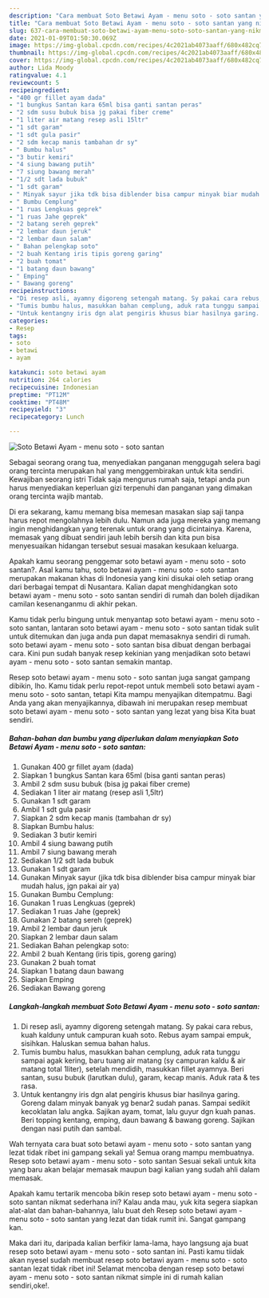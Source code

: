 ```yaml
---
description: "Cara membuat Soto Betawi Ayam - menu soto - soto santan yang nikmat Untuk Jualan"
title: "Cara membuat Soto Betawi Ayam - menu soto - soto santan yang nikmat Untuk Jualan"
slug: 637-cara-membuat-soto-betawi-ayam-menu-soto-soto-santan-yang-nikmat-untuk-jualan
date: 2021-01-09T01:50:30.069Z
image: https://img-global.cpcdn.com/recipes/4c2021ab4073aaff/680x482cq70/soto-betawi-ayam-menu-soto-soto-santan-foto-resep-utama.jpg
thumbnail: https://img-global.cpcdn.com/recipes/4c2021ab4073aaff/680x482cq70/soto-betawi-ayam-menu-soto-soto-santan-foto-resep-utama.jpg
cover: https://img-global.cpcdn.com/recipes/4c2021ab4073aaff/680x482cq70/soto-betawi-ayam-menu-soto-soto-santan-foto-resep-utama.jpg
author: Lida Moody
ratingvalue: 4.1
reviewcount: 5
recipeingredient:
- "400 gr fillet ayam dada"
- "1 bungkus Santan kara 65ml bisa ganti santan peras"
- "2 sdm susu bubuk bisa jg pakai fiber creme"
- "1 liter air matang resep asli 15ltr"
- "1 sdt garam"
- "1 sdt gula pasir"
- "2 sdm kecap manis tambahan dr sy"
- " Bumbu halus"
- "3 butir kemiri"
- "4 siung bawang putih"
- "7 siung bawang merah"
- "1/2 sdt lada bubuk"
- "1 sdt garam"
- " Minyak sayur jika tdk bisa diblender bisa campur minyak biar mudah halus jgn pakai air ya"
- " Bumbu Cemplung"
- "1 ruas Lengkuas geprek"
- "1 ruas Jahe geprek"
- "2 batang sereh geprek"
- "2 lembar daun jeruk"
- "2 lembar daun salam"
- " Bahan pelengkap soto"
- "2 buah Kentang iris tipis goreng garing"
- "2 buah tomat"
- "1 batang daun bawang"
- " Emping"
- " Bawang goreng"
recipeinstructions:
- "Di resep asli, ayamny digoreng setengah matang. Sy pakai cara rebus, kuah kalduny untuk campuran kuah soto. Rebus ayam sampai empuk, sisihkan. Haluskan semua bahan halus."
- "Tumis bumbu halus, masukkan bahan cemplung, aduk rata tunggu sampai agak kering, baru tuang air matang (sy campuran kaldu &amp; air matang total 1liter), setelah mendidih, masukkan fillet ayamnya. Beri santan, susu bubuk (larutkan dulu), garam, kecap manis. Aduk rata &amp; tes rasa."
- "Untuk kentangny iris dgn alat pengiris khusus biar hasilnya garing. Goreng dalam minyak banyak yg benar2 sudah panas. Sampai sedikit kecoklatan lalu angka. Sajikan ayam, tomat, lalu guyur dgn kuah panas. Beri topping kentang, emping, daun bawang &amp; bawang goreng. Sajikan dengan nasi putih dan sambal."
categories:
- Resep
tags:
- soto
- betawi
- ayam

katakunci: soto betawi ayam 
nutrition: 264 calories
recipecuisine: Indonesian
preptime: "PT12M"
cooktime: "PT48M"
recipeyield: "3"
recipecategory: Lunch

---
```



![Soto Betawi Ayam - menu soto - soto santan](https://img-global.cpcdn.com/recipes/4c2021ab4073aaff/680x482cq70/soto-betawi-ayam-menu-soto-soto-santan-foto-resep-utama.jpg)

Sebagai seorang orang tua, menyediakan panganan menggugah selera bagi orang tercinta merupakan hal yang menggembirakan untuk kita sendiri. Kewajiban seorang istri Tidak saja mengurus rumah saja, tetapi anda pun harus menyediakan keperluan gizi terpenuhi dan panganan yang dimakan orang tercinta wajib mantab.

Di era  sekarang, kamu memang bisa memesan masakan siap saji tanpa harus repot mengolahnya lebih dulu. Namun ada juga mereka yang memang ingin menghidangkan yang terenak untuk orang yang dicintainya. Karena, memasak yang dibuat sendiri jauh lebih bersih dan kita pun bisa menyesuaikan hidangan tersebut sesuai masakan kesukaan keluarga. 



Apakah kamu seorang penggemar soto betawi ayam - menu soto - soto santan?. Asal kamu tahu, soto betawi ayam - menu soto - soto santan merupakan makanan khas di Indonesia yang kini disukai oleh setiap orang dari berbagai tempat di Nusantara. Kalian dapat menghidangkan soto betawi ayam - menu soto - soto santan sendiri di rumah dan boleh dijadikan camilan kesenanganmu di akhir pekan.

Kamu tidak perlu bingung untuk menyantap soto betawi ayam - menu soto - soto santan, lantaran soto betawi ayam - menu soto - soto santan tidak sulit untuk ditemukan dan juga anda pun dapat memasaknya sendiri di rumah. soto betawi ayam - menu soto - soto santan bisa dibuat dengan berbagai cara. Kini pun sudah banyak resep kekinian yang menjadikan soto betawi ayam - menu soto - soto santan semakin mantap.

Resep soto betawi ayam - menu soto - soto santan juga sangat gampang dibikin, lho. Kamu tidak perlu repot-repot untuk membeli soto betawi ayam - menu soto - soto santan, tetapi Kita mampu menyajikan ditempatmu. Bagi Anda yang akan menyajikannya, dibawah ini merupakan resep membuat soto betawi ayam - menu soto - soto santan yang lezat yang bisa Kita buat sendiri.

<!--inarticleads1-->

##### Bahan-bahan dan bumbu yang diperlukan dalam menyiapkan Soto Betawi Ayam - menu soto - soto santan:

1. Gunakan 400 gr fillet ayam (dada)
1. Siapkan 1 bungkus Santan kara 65ml (bisa ganti santan peras)
1. Ambil 2 sdm susu bubuk (bisa jg pakai fiber creme)
1. Sediakan 1 liter air matang (resep asli 1,5ltr)
1. Gunakan 1 sdt garam
1. Ambil 1 sdt gula pasir
1. Siapkan 2 sdm kecap manis (tambahan dr sy)
1. Siapkan  Bumbu halus:
1. Sediakan 3 butir kemiri
1. Ambil 4 siung bawang putih
1. Ambil 7 siung bawang merah
1. Sediakan 1/2 sdt lada bubuk
1. Gunakan 1 sdt garam
1. Gunakan  Minyak sayur (jika tdk bisa diblender bisa campur minyak biar mudah halus, jgn pakai air ya)
1. Gunakan  Bumbu Cemplung:
1. Gunakan 1 ruas Lengkuas (geprek)
1. Sediakan 1 ruas Jahe (geprek)
1. Gunakan 2 batang sereh (geprek)
1. Ambil 2 lembar daun jeruk
1. Siapkan 2 lembar daun salam
1. Sediakan  Bahan pelengkap soto:
1. Ambil 2 buah Kentang (iris tipis, goreng garing)
1. Gunakan 2 buah tomat
1. Siapkan 1 batang daun bawang
1. Siapkan  Emping
1. Sediakan  Bawang goreng




<!--inarticleads2-->

##### Langkah-langkah membuat Soto Betawi Ayam - menu soto - soto santan:

1. Di resep asli, ayamny digoreng setengah matang. Sy pakai cara rebus, kuah kalduny untuk campuran kuah soto. Rebus ayam sampai empuk, sisihkan. Haluskan semua bahan halus.
1. Tumis bumbu halus, masukkan bahan cemplung, aduk rata tunggu sampai agak kering, baru tuang air matang (sy campuran kaldu &amp; air matang total 1liter), setelah mendidih, masukkan fillet ayamnya. Beri santan, susu bubuk (larutkan dulu), garam, kecap manis. Aduk rata &amp; tes rasa.
1. Untuk kentangny iris dgn alat pengiris khusus biar hasilnya garing. Goreng dalam minyak banyak yg benar2 sudah panas. Sampai sedikit kecoklatan lalu angka. Sajikan ayam, tomat, lalu guyur dgn kuah panas. Beri topping kentang, emping, daun bawang &amp; bawang goreng. Sajikan dengan nasi putih dan sambal.




Wah ternyata cara buat soto betawi ayam - menu soto - soto santan yang lezat tidak ribet ini gampang sekali ya! Semua orang mampu membuatnya. Resep soto betawi ayam - menu soto - soto santan Sesuai sekali untuk kita yang baru akan belajar memasak maupun bagi kalian yang sudah ahli dalam memasak.

Apakah kamu tertarik mencoba bikin resep soto betawi ayam - menu soto - soto santan nikmat sederhana ini? Kalau anda mau, yuk kita segera siapkan alat-alat dan bahan-bahannya, lalu buat deh Resep soto betawi ayam - menu soto - soto santan yang lezat dan tidak rumit ini. Sangat gampang kan. 

Maka dari itu, daripada kalian berfikir lama-lama, hayo langsung aja buat resep soto betawi ayam - menu soto - soto santan ini. Pasti kamu tiidak akan nyesel sudah membuat resep soto betawi ayam - menu soto - soto santan lezat tidak ribet ini! Selamat mencoba dengan resep soto betawi ayam - menu soto - soto santan nikmat simple ini di rumah kalian sendiri,oke!.

